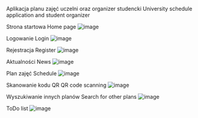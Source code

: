 Aplikacja planu zajęć uczelni oraz organizer studencki
University schedule application and student organizer

Strona startowa
Home page
![image](https://github.com/user-attachments/assets/527410db-d8b6-4a40-b04c-25b8cf65dd34)

Logowanie
Login
![image](https://github.com/user-attachments/assets/1396225f-d371-43e3-88fc-8ebfca29fab8)

Rejestracja 
Register
![image](https://github.com/user-attachments/assets/d6874a32-64ac-4df6-9967-4a5789714425)

Aktualności
News
![image](https://github.com/user-attachments/assets/bc6d3b4b-0193-410a-9fac-c8a6c50194ee)

Plan zajęć
Schedule
![image](https://github.com/user-attachments/assets/2c580351-eb5a-4f87-8ba6-edb35a54c8f3)

Skanowanie kodu QR
QR code scanning
![image](https://github.com/user-attachments/assets/556ae984-e3a0-4aa2-bf8f-5ffc36c8127c)


Wyszukiwanie innych planów
Search for other plans
![image](https://github.com/user-attachments/assets/07eee432-92cb-4704-860c-a8b71078df06)

ToDo list
![image](https://github.com/user-attachments/assets/bb50d884-a5d9-41d8-ad5e-d62cdbd7a9d3)










